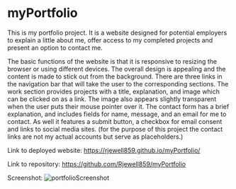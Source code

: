 # myPortfolio

This is my portfolio project. It is a website designed for potential employers to explain a little about me, offer
access to my completed projects and present an option to contact me. 

The basic functions of the website is that it is responsive to resizing the browser or using different devices. 
The overall design is appealing and the content is made to stick out from the background. There are three links
in the navigation bar that will take the user to the corresponding sections. The work section provides projects
with a title, explanation, and image which can be clicked on as a link. The image also appears slightly transparent
when the user puts their mouse pointer over it. The contact form has a brief explanation, and includes fields for
name, message, and an email for me to contact. As well it features a submit button, a checkbox for email consent
and links to social media sites. (for the purpose of this project the contact links are not my actual accounts but serve as placeholders.)

Link to deployed website: https://rjewell859.github.io/myPortfolio/

Link to repository: https://github.com/Rjewell859/myPortfolio

Screenshot: ![portfolioScreenshot](https://user-images.githubusercontent.com/66131189/179617038-f314f32a-6af1-4bfb-bc38-9d591c547bf3.JPG)
